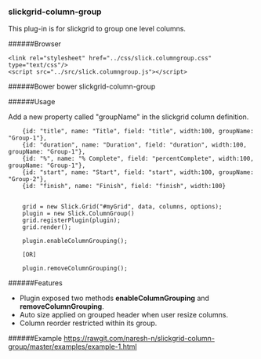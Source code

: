 ### slickgrid-column-group

This plug-in is for slickgrid to group one level columns.

######Browser

    <link rel="stylesheet" href="../css/slick.columngroup.css" type="text/css"/>
    <script src="../src/slick.columngroup.js"></script>

######Bower
    bower slickgrid-column-group
    
######Usage

Add a new property called "groupName" in the slickgrid column definition.

        {id: "title", name: "Title", field: "title", width:100, groupName: "Group-1"},
        {id: "duration", name: "Duration", field: "duration", width:100, groupName: "Group-1"},
        {id: "%", name: "% Complete", field: "percentComplete", width:100, groupName: "Group-1"},
        {id: "start", name: "Start", field: "start", width:100, groupName: "Group-2"},
        {id: "finish", name: "Finish", field: "finish", width:100}


        grid = new Slick.Grid("#myGrid", data, columns, options);
        plugin = new Slick.ColumnGroup()
        grid.registerPlugin(plugin);
        grid.render();
        
        plugin.enableColumnGrouping();
        
        [OR]
        
        plugin.removeColumnGrouping();
        
        
        
######Features

* Plugin exposed two methods **enableColumnGrouping** and **removeColumnGrouping**.
* Auto size applied on grouped header when user resize columns.
* Column reorder restricted within its group.


######Example
https://rawgit.com/naresh-n/slickgrid-column-group/master/examples/example-1.html
